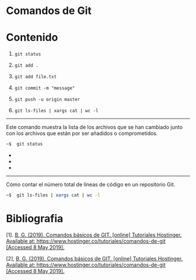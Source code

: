 # Comandos de Git

# Contenido

1. `git status`

2. `git add .`

3. `git add file.txt`

4. `git commit -m "message"`

5. `git push -u origin master`

6. `git ls-files | xargs cat | wc -l`

---
Este comando muestra la lista de los archivos que se han cambiado junto con los archivos que están por ser añadidos o comprometidos.
```bash
~$  git status
```
*
*
*

---
Cómo contar el número total de líneas de código en un repositorio Git.
```bash
~$  git ls-files | xargs cat | wc -l
```

# Bibliografia

[1]. [B, G. (2019). Comandos básicos de GIT. [online] Tutoriales Hostinger. Available at: https://www.hostinger.co/tutoriales/comandos-de-git [Accessed 8 May 2019].](ttps://www.hostinger.co/tutoriales/comandos-de-git)

[2], [B, G. (2019). Comandos básicos de GIT. [online] Tutoriales Hostinger. Available at: https://www.hostinger.co/tutoriales/comandos-de-git [Accessed 8 May 2019].](https://uniwebsidad.com/foro/pregunta/265/como-contar-el-numero-total-de-lineas-de-codigo-en-un-repositorio-git/)